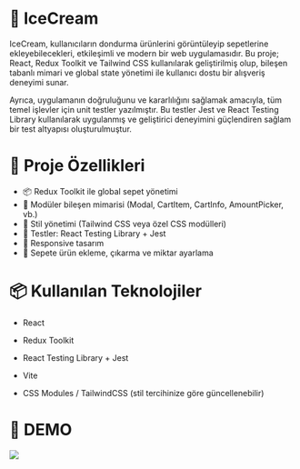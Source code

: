 <h1>🍨 IceCream</h1>

IceCream, kullanıcıların dondurma ürünlerini görüntüleyip sepetlerine ekleyebilecekleri, etkileşimli ve modern bir web uygulamasıdır. Bu proje; React, Redux Toolkit ve Tailwind CSS kullanılarak geliştirilmiş olup, bileşen tabanlı mimari ve global state yönetimi ile kullanıcı dostu bir alışveriş deneyimi sunar.

Ayrıca, uygulamanın doğruluğunu ve kararlılığını sağlamak amacıyla, tüm temel işlevler için unit testler yazılmıştır. Bu testler Jest ve React Testing Library kullanılarak uygulanmış ve geliştirici deneyimini güçlendiren sağlam bir test altyapısı oluşturulmuştur.

<h1>🚀 Proje Özellikleri</h1>

- 📦 Redux Toolkit ile global sepet yönetimi
- 🧩 Modüler bileşen mimarisi (Modal, CartItem, CartInfo, AmountPicker, vb.)
- 🎨 Stil yönetimi (Tailwind CSS veya özel CSS modülleri)
- 🔧 Testler: React Testing Library + Jest
- 📱 Responsive tasarım
- 🛒 Sepete ürün ekleme, çıkarma ve miktar ayarlama

<h1>📦 Kullanılan Teknolojiler</h1>

- React

- Redux Toolkit

- React Testing Library + Jest

- Vite

- CSS Modules / TailwindCSS (stil tercihinize göre güncellenebilir)

<h1>📸 DEMO</h1>

![](/demo.gif)